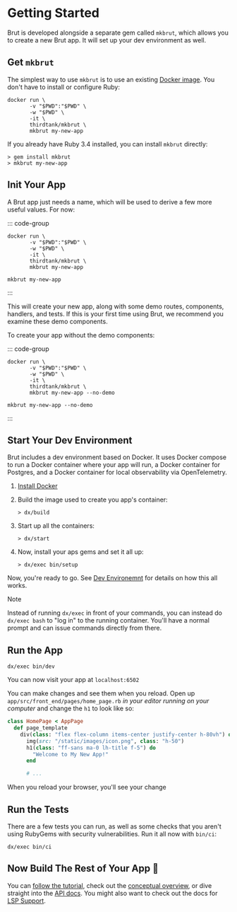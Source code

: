 # Getting Started

Brut is developed alongside a separate gem called `mkbrut`, which allows you to
create a new Brut app. It will set up your dev environment as well.

## Get `mkbrut`

The simplest way to use `mkbrut` is to use an existing [Docker image](https://hub.docker.com/repository/docker/thirdtank/mkbrut/general).  You don't have to install or configure Ruby:

```
docker run \
       -v "$PWD":"$PWD" \
       -w "$PWD" \
       -it \
       thirdtank/mkbrut \
       mkbrut my-new-app
```

If you already have Ruby 3.4 installed, you can install `mkbrut` directly:

```
> gem install mkbrut
> mkbrut my-new-app
```

## Init Your App

A Brut app just needs a name, which will be used to derive a few more useful values.
For now:

::: code-group

``` [Docker-based]
docker run \
       -v "$PWD":"$PWD" \
       -w "$PWD" \
       -it \
       thirdtank/mkbrut \
       mkbrut my-new-app
```

``` [RubyGems-based]
mkbrut my-new-app
```

:::

This will create your new app, along with some demo routes, components, handlers, and tests. If this is your first time using Brut, we recommend you examine these demo components.

To create your app without the demo components:

::: code-group

``` [Docker-based]
docker run \
       -v "$PWD":"$PWD" \
       -w "$PWD" \
       -it \
       thirdtank/mkbrut \
       mkbrut my-new-app --no-demo
```

``` [RubyGems-based]
mkbrut my-new-app --no-demo
```

:::

## Start Your Dev Environment

Brut includes a dev environment based on Docker.  It uses Docker compose to run a
Docker container where your app will run, a Docker container for Postgres, and a
Docker container for local observability via OpenTelemetry.

1. [Install Docker](https://docs.docker.com/get-started/get-docker/)
2. Build the image used to create you app's container:

   ```
   > dx/build
   ```
3. Start up all the containers:

   ```
   > dx/start
   ```
4. Now, install your aps gems and set it all up:

   ```
   > dx/exec bin/setup
   ```

Now, you're ready to go.  See [Dev Environemnt](/dev-environment) for details on how
this all works.

> [!NOTE]
> Instead of running `dx/exec` in front of your commands, you
> can instead do `dx/exec bash` to "log in" to the running container.
> You'll have a normal prompt and can issue commands directly from there.

## Run the App

```
dx/exec bin/dev
```

You can now visit your app at `localhost:6502`

You can make changes and see them when you reload.  Open up `app/src/front_end/pages/home_page.rb` *in your editor running on your computer* and change the `h1` to look like so:

```ruby {6}
class HomePage < AppPage
  def page_template
    div(class: "flex flex-column items-center justify-center h-80vh") do
      img(src: "/static/images/icon.png", class: "h-50")
      h1(class: "ff-sans ma-0 lh-title f-5") do
        "Welcome to My New App!"
      end

      # ...
```

When you reload your browser, you'll see your change

## Run the Tests

There are a few tests you can run, as well as some checks that you aren't using
RubyGems with security vulnerabilities.  Run it all now with `bin/ci`:

```
dx/exec bin/ci
```

## Now Build The Rest of Your App 🦉

You can [follow the tutorial](/tutorial), check out the [conceptual overview](/overview), or dive straight into the [API docs](/api/index.html).  You might also want to check out the docs for [LSP Support](/lsp).

